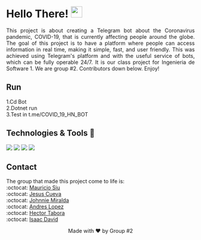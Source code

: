 # Hello There! <img src="https://raw.githubusercontent.com/MartinHeinz/MartinHeinz/master/wave.gif" width="30px">

<p align="justify">This project is about creating a Telegram bot about the Coronavirus pandemic, COVID-19, that is currently affecting people around the globe. The goal of this project is to have a platform where people can access information in real time, making it simple, fast, and user friendly. 
This was achieved using Telegram's platform and with the useful service of bots, which can be fully operable 24/7. It is our class project for Ingenieria de Software 1. We are group #2. Contributors down below. Enjoy!
</p>

## Run
<p align="justify">1.Cd Bot <br/>  2.Dotnet run  <br/>  3.Test in t.me/COVID_19_HN_BOT
</p>


## Technologies & Tools 🧰
![](https://img.shields.io/badge/Framework-.Net%20Core-red)
![](https://img.shields.io/badge/OS-Linux-brightgreen)
![](https://img.shields.io/badge/Editor-VSCode-yellow)
![](https://img.shields.io/badge/Code-C%23-blue)

## Contact
The group that made this project come to life is: <br>
:octocat: [Mauricio Siu](https://github.com/Siumauricio "Mauricio Siu Github Profile") <br>
:octocat: [Jesus Cueva](https://github.com/jcueva1109 "Jesus Cueva Github Profile") <br>
:octocat: [Johnnie Miralda](https://github.com/JohnnieMiralda "Johnnie Miralda Github Profile") <br>
:octocat: [Andres Lopez](https://github.com/Landres20 "Andres Lopez Github Profile") <br>
:octocat: [Hector Tabora](https://github.com/hectam "Hector Tabora Github Profile") <br>
:octocat: [Isaac David](https://github.com/isaacdvid1596 "Isaac David Github Profile") <br>

<p align="center">Made with ❤️ by Group #2 </p>

